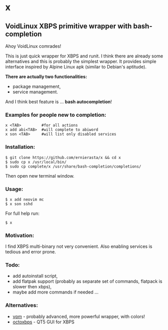 # x

## VoidLinux XBPS primitive wrapper with bash-completion

Ahoy VoidLinux comrades!

This is just quick wrapper for XBPS and runit. I think there are already some alternatives and this is probably the simplest wrapper. It provides simple interface inspired by Alpine Linux apk (similar to Debian's aptitude).

**There are actually two functionalities:**

- package management,
- service management.

And I think best feature is ... **bash autocompletion**!

### Examples for people new to completion:

```shell
x <TAB>         #for all actions
x add abi<TAB>  #will complete to abiword
x son <TAB>     #will list only disabled services
```

### Installation:

```shell
$ git clone https://github.com/ernierasta/x && cd x
$ sudo cp x /usr/local/bin/
$ sudo cp complete/x /usr/share/bash-completion/completions/
```
Then open new terminal window.

### Usage:

```shell
$ x add neovim mc
$ x son sshd
```

For full help run:
```shell
$ x
```

### Motivation:

I find XBPS multi-binary not very convenient. Also enabling services is tedious and error prone.

### Todo:

- add autoinstall script,
- add flatpak support (probably as separate set of commands, flatpack is slower then xbps),
- maybe add more commands if needed ...

### Alternatives:

- [vpm](https://github.com/netzve@surweigerer/vpm) - probably advanced, more powerful wrapper, with colors!
- [octoxbps](https://github.com/aarnt/octoxbps) - QT5 GUI for XBPS
